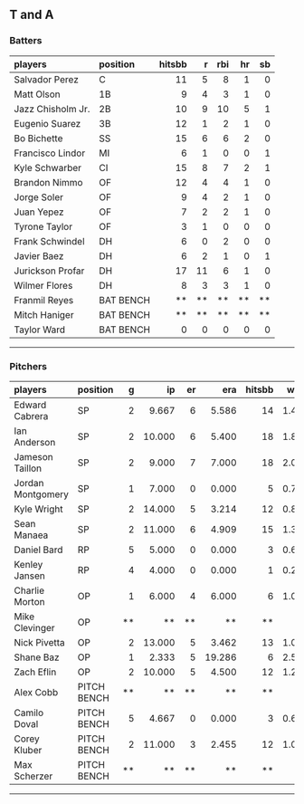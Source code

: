 ## T and A

### Batters

 
|players           |position  | hitsbb|  r| rbi| hr| sb| 
|:-----------------|:---------|------:|--:|---:|--:|--:| 
|Salvador Perez    |C         |     11|  5|   8|  1|  0| 
|Matt Olson        |1B        |      9|  4|   3|  1|  0| 
|Jazz Chisholm Jr. |2B        |     10|  9|  10|  5|  1| 
|Eugenio Suarez    |3B        |     12|  1|   2|  1|  0| 
|Bo Bichette       |SS        |     15|  6|   6|  2|  0| 
|Francisco Lindor  |MI        |      6|  1|   0|  0|  1| 
|Kyle Schwarber    |CI        |     15|  8|   7|  2|  1| 
|Brandon Nimmo     |OF        |     12|  4|   4|  1|  0| 
|Jorge Soler       |OF        |      9|  4|   2|  1|  0| 
|Juan Yepez        |OF        |      7|  2|   2|  1|  0| 
|Tyrone Taylor     |OF        |      3|  1|   0|  0|  0| 
|Frank Schwindel   |DH        |      6|  0|   2|  0|  0| 
|Javier Baez       |DH        |      6|  2|   1|  0|  1| 
|Jurickson Profar  |DH        |     17| 11|   6|  1|  0| 
|Wilmer Flores     |DH        |      8|  3|   3|  1|  0| 
|Franmil Reyes     |BAT BENCH |     **| **|  **| **| **| 
|Mitch Haniger     |BAT BENCH |     **| **|  **| **| **| 
|Taylor Ward       |BAT BENCH |      0|  0|   0|  0|  0| 


* * *

### Pitchers

 
|players           |position    |  g|     ip| er|    era| hitsbb|  whip| so|  w| sv| 
|:-----------------|:-----------|--:|------:|--:|------:|------:|-----:|--:|--:|--:| 
|Edward Cabrera    |SP          |  2|  9.667|  6|  5.586|     14| 1.448|  6|  1|  0| 
|Ian Anderson      |SP          |  2| 10.000|  6|  5.400|     18| 1.800|  8|  1|  0| 
|Jameson Taillon   |SP          |  2|  9.000|  7|  7.000|     18| 2.000|  8|  1|  0| 
|Jordan Montgomery |SP          |  1|  7.000|  0|  0.000|      5| 0.714|  5|  1|  0| 
|Kyle Wright       |SP          |  2| 14.000|  5|  3.214|     12| 0.857| 14|  2|  0| 
|Sean Manaea       |SP          |  2| 11.000|  6|  4.909|     15| 1.364|  8|  1|  0| 
|Daniel Bard       |RP          |  5|  5.000|  0|  0.000|      3| 0.600|  7|  0|  2| 
|Kenley Jansen     |RP          |  4|  4.000|  0|  0.000|      1| 0.250|  5|  0|  4| 
|Charlie Morton    |OP          |  1|  6.000|  4|  6.000|      6| 1.000| 12|  0|  0| 
|Mike Clevinger    |OP          | **|     **| **|     **|     **|    **| **| **| **| 
|Nick Pivetta      |OP          |  2| 13.000|  5|  3.462|     13| 1.000| 14|  1|  0| 
|Shane Baz         |OP          |  1|  2.333|  5| 19.286|      6| 2.571|  2|  0|  0| 
|Zach Eflin        |OP          |  2| 10.000|  5|  4.500|     12| 1.200|  6|  0|  0| 
|Alex Cobb         |PITCH BENCH | **|     **| **|     **|     **|    **| **| **| **| 
|Camilo Doval      |PITCH BENCH |  5|  4.667|  0|  0.000|      3| 0.643|  8|  2|  1| 
|Corey Kluber      |PITCH BENCH |  2| 11.000|  3|  2.455|     12| 1.091|  8|  1|  0| 
|Max Scherzer      |PITCH BENCH | **|     **| **|     **|     **|    **| **| **| **| 


* * *


